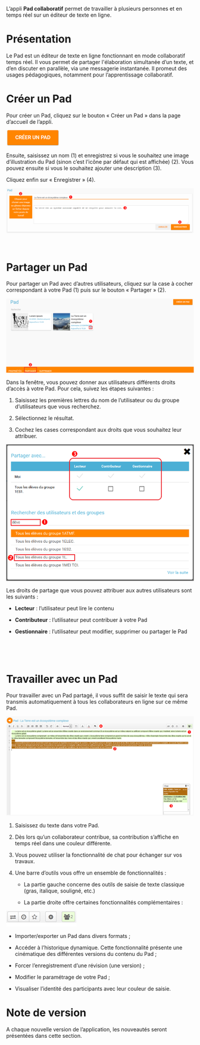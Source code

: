 L’appli **Pad collaboratif** permet de travailler à plusieurs personnes et en temps réel sur un éditeur de texte en ligne.

Présentation
============

Le Pad est un éditeur de texte en ligne fonctionnant en mode collaboratif temps réel. Il vous permet de partager l'élaboration simultanée d’un texte, et d’en discuter en parallèle, via une messagerie instantanée. Il promeut des usages pédagogiques, notamment pour l’apprentissage collaboratif.

Créer un Pad
============

Pour créer un Pad, cliquez sur le bouton « Créer un Pad » dans la page d’accueil de l’appli.

![](.gitbook/assets/nouveaupad1.png)

Ensuite, saisissez un nom (1) et enregistrez si vous le souhaitez une image d’illustration du Pad (sinon c’est l’icône par défaut qui est affichée) (2). Vous pouvez ensuite si vous le souhaitez ajouter une description (3).

Cliquez enfin sur « Enregistrer » (4).

![](.gitbook/assets/nouveaupad2.png)

 

Partager un Pad
===============

Pour partager un Pad avec d’autres utilisateurs, cliquez sur la case à cocher correspondant à votre Pad (1) puis sur le bouton « Partager » (2).

![](.gitbook/assets/partagePad.png)

Dans la fenêtre, vous pouvez donner aux utilisateurs différents droits d’accès à votre Pad. Pour cela, suivez les étapes suivantes :

1.  Saisissez les premières lettres du nom de l’utilisateur ou du groupe d’utilisateurs que vous recherchez.

2.  Sélectionnez le résultat.

3.  Cochez les cases correspondant aux droits que vous souhaitez leur attribuer.

![](.gitbook/assets/partagePad2.png)  

Les droits de partage que vous pouvez attribuer aux autres utilisateurs sont les suivants :

-   **Lecteur** : l’utilisateur peut lire le contenu

-   **Contributeur** : l’utilisateur peut contribuer à votre Pad

-   **Gestionnaire** : l’utilisateur peut modifier, supprimer ou partager le Pad

 

 

Travailler avec un Pad
======================

Pour travailler avec un Pad partagé, il vous suffit de saisir le texte qui sera transmis automatiquement à tous les collaborateurs en ligne sur ce même Pad.

![](.gitbook/assets/TravaillerPad.png)

1.  Saisissez du texte dans votre Pad.

2.  Dès lors qu’un collaborateur contribue, sa contribution s’affiche en temps réel dans une couleur différente.

3.  Vous pouvez utiliser la fonctionnalité de chat pour échanger sur vos travaux.

4.  Une barre d’outils vous offre un ensemble de fonctionnalités :

    -   La partie gauche concerne des outils de saisie de texte classique (gras, italique, souligné, etc.)

    -   La partie droite offre certaines fonctionnalités complémentaires :

![](.gitbook/assets/barre-outil.png)

-   Importer/exporter un Pad dans divers formats ;

-   Accéder à l’historique dynamique. Cette fonctionnalité présente une cinématique des différentes versions du contenu du Pad ;

-   Forcer l’enregistrement d’une révision (une version) ;

-   Modifier le paramétrage de votre Pad ;

-   Visualiser l’identité des participants avec leur couleur de saisie.

Note de version
===============

A chaque nouvelle version de l’application, les nouveautés seront présentées dans cette section.
